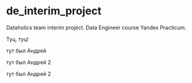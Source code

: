 # de_interim_project
Dataholics team interim project. Data Engineer course Yandex Practicum.

Туц, туц!

тут был Андрей


тут был Андрей 2

тут был Андрей 2